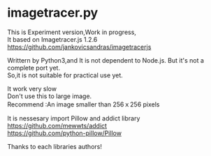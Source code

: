 # imagetracer.py
This is Experiment version,Work in progress,  
It based on Imagetracer.js 1.2.6  
https://github.com/jankovicsandras/imagetracerjs

Writtern by Python3,and It is not dependent to Node.js.
But it's not a complete port yet.  
So,it is not suitable for practical use yet.  
  
It work very slow  
Don't use this to large image.  
Recommend :An image smaller than 256ｘ256 pixels  
  
It is nessesary import Pillow and addict library  
https://github.com/mewwts/addict  
https://github.com/python-pillow/Pillow  
  


Thanks to each libraries authors!
